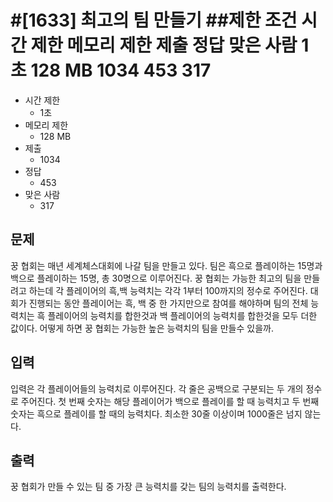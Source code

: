 #[1633] 최고의 팀 만들기
##제한 조건
시간 제한	메모리 제한	제출		정답		맞은 사람
1 초		128 MB		1034	453		317
=======
  - 시간 제한	
    + 1초
  - 메모리 제한
    + 128 MB
  - 제출
    + 1034
  - 정답
    + 453
  - 맞은 사람
    + 317
    
        
## 문제    
꿍 협회는 매년 세계체스대회에 나갈 팀을 만들고 있다. 팀은 흑으로 플레이하는 15명과 백으로 플레이하는 15명, 총 30명으로 이루어진다. 꿍 협회는 가능한 최고의 팀을 만들려고 하는데 각 플레이어의 흑,백 능력치는 각각 1부터 100까지의 정수로 주어진다. 대회가 진행되는 동안 플레이어는 흑, 백 중 한 가지만으로 참여를 해야하며 팀의 전체 능력치는 흑 플레이어의 능력치를 합한것과 백 플레이어의 능력치를 합한것을 모두 더한 값이다. 어떻게 하면 꿍 협회는 가능한 높은 능력치의 팀을 만들수 있을까.

## 입력    
입력은 각 플레이어들의 능력치로 이루어진다. 각 줄은 공백으로 구분되는 두 개의 정수로 주어진다. 첫 번째 숫자는 해당 플레이어가 백으로 플레이를 할 때 능력치고 두 번째 숫자는 흑으로 플레이를 할 때의 능력치다. 최소한 30줄 이상이며 1000줄은 넘지 않는다.

## 출력
꿍 협회가 만들 수 있는 팀 중 가장 큰 능력치를 갖는 팀의 능력치를 출력한다.	
